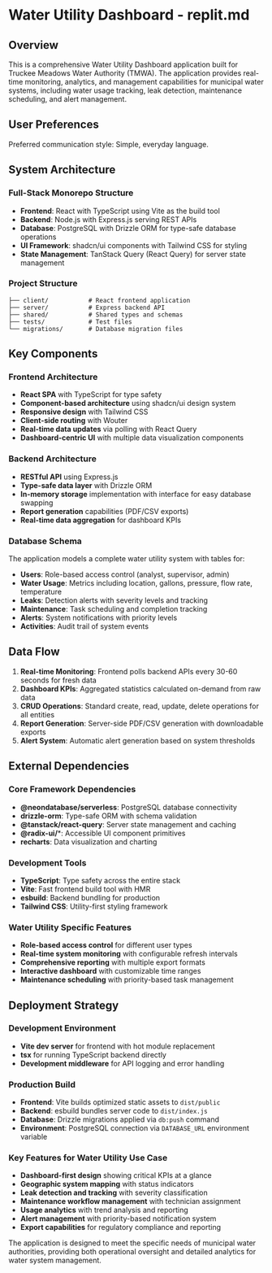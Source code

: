 # Water Utility Dashboard - replit.md

## Overview

This is a comprehensive Water Utility Dashboard application built for Truckee Meadows Water Authority (TMWA). The application provides real-time monitoring, analytics, and management capabilities for municipal water systems, including water usage tracking, leak detection, maintenance scheduling, and alert management.

## User Preferences

Preferred communication style: Simple, everyday language.

## System Architecture

### Full-Stack Monorepo Structure
- **Frontend**: React with TypeScript using Vite as the build tool
- **Backend**: Node.js with Express.js serving REST APIs
- **Database**: PostgreSQL with Drizzle ORM for type-safe database operations
- **UI Framework**: shadcn/ui components with Tailwind CSS for styling
- **State Management**: TanStack Query (React Query) for server state management

### Project Structure
```
├── client/           # React frontend application
├── server/           # Express backend API
├── shared/           # Shared types and schemas
├── tests/            # Test files
└── migrations/       # Database migration files
```

## Key Components

### Frontend Architecture
- **React SPA** with TypeScript for type safety
- **Component-based architecture** using shadcn/ui design system
- **Responsive design** with Tailwind CSS
- **Client-side routing** with Wouter
- **Real-time data updates** via polling with React Query
- **Dashboard-centric UI** with multiple data visualization components

### Backend Architecture
- **RESTful API** using Express.js
- **Type-safe data layer** with Drizzle ORM
- **In-memory storage** implementation with interface for easy database swapping
- **Report generation** capabilities (PDF/CSV exports)
- **Real-time data aggregation** for dashboard KPIs

### Database Schema
The application models a complete water utility system with tables for:
- **Users**: Role-based access control (analyst, supervisor, admin)
- **Water Usage**: Metrics including location, gallons, pressure, flow rate, temperature
- **Leaks**: Detection alerts with severity levels and tracking
- **Maintenance**: Task scheduling and completion tracking
- **Alerts**: System notifications with priority levels
- **Activities**: Audit trail of system events

## Data Flow

1. **Real-time Monitoring**: Frontend polls backend APIs every 30-60 seconds for fresh data
2. **Dashboard KPIs**: Aggregated statistics calculated on-demand from raw data
3. **CRUD Operations**: Standard create, read, update, delete operations for all entities
4. **Report Generation**: Server-side PDF/CSV generation with downloadable exports
5. **Alert System**: Automatic alert generation based on system thresholds

## External Dependencies

### Core Framework Dependencies
- **@neondatabase/serverless**: PostgreSQL database connectivity
- **drizzle-orm**: Type-safe ORM with schema validation
- **@tanstack/react-query**: Server state management and caching
- **@radix-ui/***: Accessible UI component primitives
- **recharts**: Data visualization and charting

### Development Tools
- **TypeScript**: Type safety across the entire stack
- **Vite**: Fast frontend build tool with HMR
- **esbuild**: Backend bundling for production
- **Tailwind CSS**: Utility-first styling framework

### Water Utility Specific Features
- **Role-based access control** for different user types
- **Real-time system monitoring** with configurable refresh intervals
- **Comprehensive reporting** with multiple export formats
- **Interactive dashboard** with customizable time ranges
- **Maintenance scheduling** with priority-based task management

## Deployment Strategy

### Development Environment
- **Vite dev server** for frontend with hot module replacement
- **tsx** for running TypeScript backend directly
- **Development middleware** for API logging and error handling

### Production Build
- **Frontend**: Vite builds optimized static assets to `dist/public`
- **Backend**: esbuild bundles server code to `dist/index.js`
- **Database**: Drizzle migrations applied via `db:push` command
- **Environment**: PostgreSQL connection via `DATABASE_URL` environment variable

### Key Features for Water Utility Use Case
- **Dashboard-first design** showing critical KPIs at a glance
- **Geographic system mapping** with status indicators
- **Leak detection and tracking** with severity classification
- **Maintenance workflow management** with technician assignment
- **Usage analytics** with trend analysis and reporting
- **Alert management** with priority-based notification system
- **Export capabilities** for regulatory compliance and reporting

The application is designed to meet the specific needs of municipal water authorities, providing both operational oversight and detailed analytics for water system management.